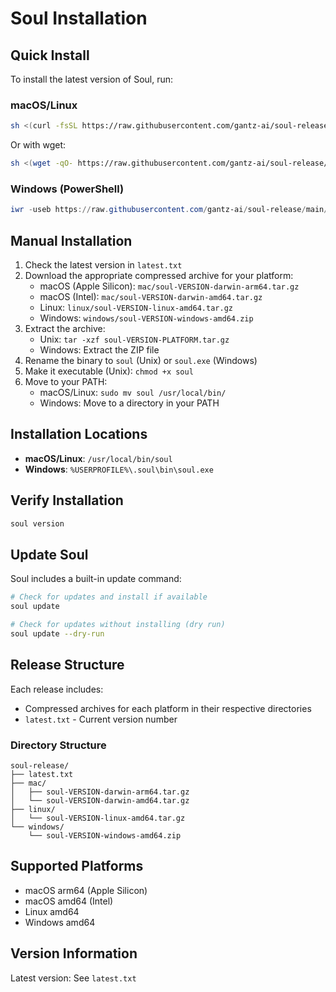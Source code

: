 # Soul Installation

## Quick Install

To install the latest version of Soul, run:

### macOS/Linux
```bash
sh <(curl -fsSL https://raw.githubusercontent.com/gantz-ai/soul-release/main/install.sh)
```

Or with wget:
```bash
sh <(wget -qO- https://raw.githubusercontent.com/gantz-ai/soul-release/main/install.sh)
```

### Windows (PowerShell)
```powershell
iwr -useb https://raw.githubusercontent.com/gantz-ai/soul-release/main/install.ps1 | iex
```

## Manual Installation

1. Check the latest version in `latest.txt`
2. Download the appropriate compressed archive for your platform:
   - macOS (Apple Silicon): `mac/soul-VERSION-darwin-arm64.tar.gz`
   - macOS (Intel): `mac/soul-VERSION-darwin-amd64.tar.gz`
   - Linux: `linux/soul-VERSION-linux-amd64.tar.gz`
   - Windows: `windows/soul-VERSION-windows-amd64.zip`
3. Extract the archive:
   - Unix: `tar -xzf soul-VERSION-PLATFORM.tar.gz`
   - Windows: Extract the ZIP file
4. Rename the binary to `soul` (Unix) or `soul.exe` (Windows)
5. Make it executable (Unix): `chmod +x soul`
6. Move to your PATH:
   - macOS/Linux: `sudo mv soul /usr/local/bin/`
   - Windows: Move to a directory in your PATH

## Installation Locations

- **macOS/Linux**: `/usr/local/bin/soul`
- **Windows**: `%USERPROFILE%\.soul\bin\soul.exe`

## Verify Installation

```bash
soul version
```

## Update Soul

Soul includes a built-in update command:

```bash
# Check for updates and install if available
soul update

# Check for updates without installing (dry run)
soul update --dry-run
```

## Release Structure

Each release includes:
- Compressed archives for each platform in their respective directories
- `latest.txt` - Current version number

### Directory Structure
```
soul-release/
├── latest.txt
├── mac/
│   ├── soul-VERSION-darwin-arm64.tar.gz
│   └── soul-VERSION-darwin-amd64.tar.gz
├── linux/
│   └── soul-VERSION-linux-amd64.tar.gz
└── windows/
    └── soul-VERSION-windows-amd64.zip
```

## Supported Platforms

- macOS arm64 (Apple Silicon)
- macOS amd64 (Intel)
- Linux amd64
- Windows amd64

## Version Information

Latest version: See `latest.txt`
